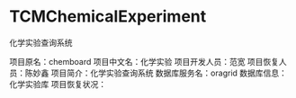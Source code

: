 TCMChemicalExperiment
=====================

化学实验查询系统

项目原名：chemboard
项目中文名：化学实验
项目开发人员：范宽
项目恢复人员：陈妙鑫
项目简介：化学实验查询系统 
数据库服务名：oragrid
数据库信息：化学实验库
项目恢复状况：

